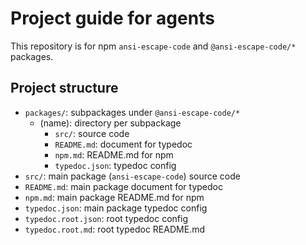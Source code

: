 # Project guide for agents

This repository is for npm `ansi-escape-code` and `@ansi-escape-code/*` packages.

## Project structure

- `packages/`: subpackages under `@ansi-escape-code/*`
  - (name): directory per subpackage
    - `src/`: source code
    - `README.md`: document for typedoc
    - `npm.md`: README.md for npm
    - `typedoc.json`: typedoc config
- `src/`: main package (`ansi-escape-code`) source code
- `README.md`: main package document for typedoc
- `npm.md`: main package README.md for npm
- `typedoc.json`: main package typedoc config
- `typedoc.root.json`: root typedoc config
- `typedoc.root.md`: root typedoc README.md
